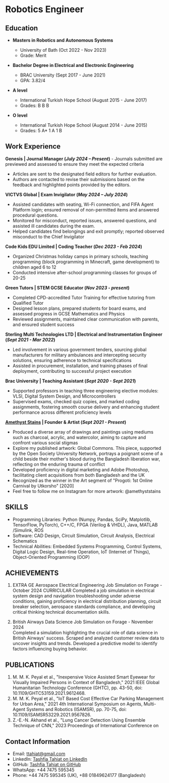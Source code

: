 # Robotics Engineer

## Education
- **Masters in Robotics and Autonomous Systems**
  - University of Bath (Oct 2022 - Nov 2023)
  - Grade: Merit

- **Bachelor Degree in Electrical and Electronic Engineering**
  - BRAC University (Sept 2017 - June 2021)
  - GPA: 3.82/4

- **A level**
  - International Turkish Hope School (August 2015 - June 2017)
  - Grades: B B B

- **O level**
  - International Turkish Hope School (August 2014 - June 2015)
  - Grades: 5 A* 1 A 1 B 

## Work Experience

**Genesis | Journal Manager (_July 2024 – Present_)**                                                                       - Journals submitted are previewed and assessed to ensure they meet the expected criteria
- Articles are sent to the designated field editors for further evaluation.
- Authors are contacted to revise their submissions based on the feedback and highlighted points provided by the editors.

**VICTVS Global | Exam Invigilator (_May 2024 – July 2024_)**                                                                
- Assisted candidates with seating, Wi-Fi connection, and FIFA Agent Platform login; ensured removal of non-permitted items and answered procedural questions.
- Monitored for misconduct, reported issues, answered questions, and assisted ill candidates during the exam.
- Helped candidates find belongings and exit promptly; reported observed misconduct to the Chief Invigilator

**Code Kids EDU Limited | Coding Teacher (_Dec 2023 - Feb 2024_)**
- Organized Christmas holiday camps in primary schools, teaching programming (block programming in
Minecraft, game development) to children aged 6 to 12
- Conducted intensive after-school programming classes for groups of 20-25

**Green Tutors | STEM GCSE Educator (_Nov 2023 - present_)**
- Completed CPD-accredited Tutor Training for effective tutoring from Qualified Tutor
- Designed lesson plans, prepared students for board exams, and assessed progress in GCSE Mathematics
and Physics
- Reviewed assignments, maintained clear communication with parents, and ensured student success

**Sterling Multi Technologies LTD | Electrical and Instrumentation Engineer (_Sept 2021 - Mar 2022_)**
- Led involvement in various government tenders, sourcing global manufacturers for military ambulances and
intercepting security solutions, ensuring adherence to technical specifications
- Assisted in procurement, installation, and training phases of final deployment, contributing to successful
project execution

**Brac University | Teaching Assistant (_Sept 2020 - Sept 2021_)**                                                 
-	Supported professors in teaching three engineering elective modules: VLSI, Digital System Design, and Microcontrollers
-	Supervised exams, checked quiz copies, and marked coding assignments, fostering smooth course delivery and enhancing student performance across different proficiency levels

**[Amethyst Stains](https://ttahiat.github.io/Amethyst_by_Hiya/) | Founder & Artist (_Sept 2021 - Present_)**  
- Produced a diverse array of drawings and paintings using mediums such as charcoal, acrylic, and watercolor, aiming to capture and confront various social stigmas
- Explore my published artwork: Global Commons. This piece, supported by the Open Society University Network, portrays a poignant scene of a child beside their mother's blood during the Bangladesh liberation war, reflecting on the enduring trauma of conflict
- Developed proficiency in digital marketing and Adobe Photoshop, facilitating client acquisitions from both Bangladesh and the UK
- Recognized as the winner in the Art segment of "Progoti: 1st Online Carnival by Utkorsho" [2020]
- Feel free to follow me on Instagram for more artwork: @amethyststains

## SKILLS
- Programming Libraries: Python (Numpy, Pandas, SciPy, Matplotlib, TensorFlow, PyTorch), C++/C, FPGA
(Verilog & VHDL), Java, MATLAB /Simulink, ROS
- Software: CAD Design, Circuit Simulation, Circuit Analysis, Electrical Schematics
- Technical Abilities: Embedded Systems Programming, Control Systems, Digital Logic Design, Real-time
Operation, IoT (Internet of Things), Object-Oriented Programming (OOP)

## ACHIEVEMENTS

1. EXTRA	GE Aerospace Electrical Engineering Job Simulation on Forage - October 2024
CURRICULAR	Completed a job simulation in electrical system design and navigation troubleshooting under    		adverse conditions, gaining proficiency in electrical distribution planning, circuit breaker selection, 		aerospace standards compliance, and developing critical thinking technical documentation skills.
	
2. British Airways Data Science Job Simulation on Forage - November 2024                     
Completed a simulation highlighting the crucial role of data science in British Airways' success.
Scraped and analyzed customer review data to uncover insights and trends.
Developed a predictive model to identify factors influencing buying behavior.




## PUBLICATIONS
1. M. M. K. Peyal et al., "Inexpensive Voice Assisted Smart Eyewear for Visually Impaired Persons in Context
of Bangladesh," 2021 IEEE Global Humanitarian Technology Conference (GHTC), pp. 43-50, doi:
10.1109/GHTC53159.2021.9612468.
2. M. M. K. Peyal et al., "IoT Based Cost Effective Car Parking Management for Urban Area," 2021 4th
International Symposium on Agents, Multi-Agent Systems and Robotics (ISAMSR), pp. 70-75, doi:
10.1109/ISAMSR53229.2021.9567826.
3. Z.-E.-N. Akhand et al., "Lung Cancer Detection Using Ensemble Technique of CNN," 2023 Proceedings of
International Conference on

## Contact Information

- Email: ttahiat@gmail.com
- LinkedIn: [Tashfia Tahiat on LinkedIn](https://www.linkedin.com/in/tashfiatahiat)
- GitHub: [Tashfia Tahiat on GitHub](https://github.com/ttahiat)
- WhatsApp: +44 7475 595345
- Phone: +44 7475 595345 (UK), +88 01849624177 (Bangladesh)
